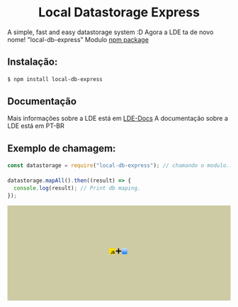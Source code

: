 <h1 align="center">Local Datastorage Express</h1>

A simple, fast and easy datastorage system :D
Agora a LDE ta de novo nome! "local-db-express"
Modulo [npm package](https://www.npmjs.com/package/local-db-express)

## Instalação:

```sh
$ npm install local-db-express
```

## Documentação

Mais informações sobre a LDE está em [LDE-Docs](https://gabriel-ramires-de-oliveira.gitbook.io/local-db-express-docs)
A documentação sobre a LDE está em PT-BR

## Exemplo de chamagem:

```js
const datastorage = require("local-db-express"); // chamando o modulo...

datastorage.mapAll().then((result) => {
  console.log(result); // Print db maping.
});
```

<img src="background.png" align="center">

